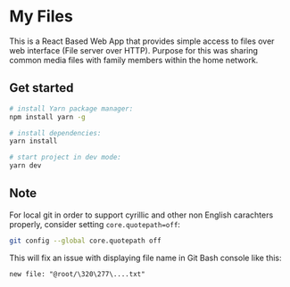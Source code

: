 # My Files

This is a React Based Web App that provides simple access to files over web interface (File server over HTTP).
Purpose for this was sharing common media files with family members within the home network.

## Get started

```sh
# install Yarn package manager:
npm install yarn -g

# install dependencies:
yarn install

# start project in dev mode:
yarn dev
```

## Note

For local git in order to support cyrillic and other non English carachters properly, consider setting `core.quotepath=off`:

```sh
git config --global core.quotepath off
```

This will fix an issue with displaying file name in Git Bash console like this:

```
new file: "@root/\320\277\....txt"
```
